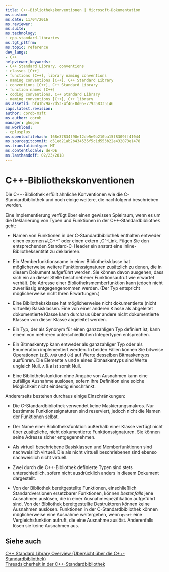 ```yaml
---
title: C++-Bibliothekskonventionen | Microsoft-Dokumentation
ms.custom: 
ms.date: 11/04/2016
ms.reviewer: 
ms.suite: 
ms.technology:
- cpp-standard-libraries
ms.tgt_pltfrm: 
ms.topic: reference
dev_langs:
- C++
helpviewer_keywords:
- C++ Standard Library, conventions
- classes [C++]
- functions [C++], library naming conventions
- naming conventions [C++], C++ Standard Library
- conventions [C++], C++ Standard Library
- function names [C++]
- coding conventions, C++ Standard Library
- naming conventions [C++], C++ library
ms.assetid: bf41b79a-2d53-4f46-8d05-779358335146
caps.latest.revision: 
author: corob-msft
ms.author: corob
manager: ghogen
ms.workload:
- cplusplus
ms.openlocfilehash: 168e37834f90e12de5e9b210ba15f8309ff41044
ms.sourcegitcommit: d51ed21ab2b434535f5c1d553b22e432073e1478
ms.translationtype: MT
ms.contentlocale: de-DE
ms.lasthandoff: 02/23/2018
---
```

# <a name="c-library-conventions"></a>C++-Bibliothekskonventionen
Die C++-Bibliothek erfüllt ähnliche Konventionen wie die C-Standardbibliothek und noch einige weitere, die nachfolgend beschrieben werden.  
  
 Eine Implementierung verfügt über einen gewissen Spielraum, wenn es um die Deklarierung von Typen und Funktionen in der C++-Standardbibliothek geht:  
  
-   Namen von Funktionen in der C-Standardbibliothek enthalten entweder einen externen #„C++“ oder einen extern „C“-Link. Fügen Sie den entsprechenden Standard-C-Header ein anstatt eine Inline-Bibliotheksentität zu deklarieren.  
  
-   Ein Memberfunktionsname in einer Bibliotheksklasse hat möglicherweise weitere Funktionssignaturen zusätzlich zu denen, die in diesem Dokument aufgeführt werden. Sie können davon ausgehen, dass sich ein an dieser Stelle beschriebener Funktionsaufruf wie erwartet verhält. Die Adresse einer Bibliotheksmemberfunktion kann jedoch nicht zuverlässig entgegengenommen werden. (Der Typ entspricht möglicherweise nicht Ihren Erwartungen.)  
  
-   Eine Bibliotheksklasse hat möglicherweise nicht dokumentierte (nicht virtuelle) Basisklassen. Eine von einer anderen Klasse als abgeleitet dokumentierte Klasse kann durchaus über andere nicht dokumentierte Klassen von dieser Klasse abgeleitet werden.  
  
-   Ein Typ, der als Synonym für einen ganzzahligen Typ definiert ist, kann einem von mehreren unterschiedlichen Integertypen entsprechen.  
  
-   Ein Bitmaskentyp kann entweder als ganzzahliger Typ oder als Enumeration implementiert werden. In beiden Fällen können Sie bitweise Operationen (z.B. `AND` und `OR`) auf Werte desselben Bitmaskentyps ausführen. Die Elemente `A` und `B` eines Bitmaskentyps sind Werte ungleich Null. `A`  &  `B` ist somit Null.  
  
-   Eine Bibliotheksfunktion ohne Angabe von Ausnahmen kann eine zufällige Ausnahme auslösen, sofern ihre Definition eine solche Möglichkeit nicht eindeutig einschränkt.  
  
 Andererseits bestehen durchaus einige Einschränkungen:  
  
-   Die C-Standardbibliothek verwendet keine Maskierungsmakros. Nur bestimmte Funktionssignaturen sind reserviert, jedoch nicht die Namen der Funktionen selbst.  
  
-   Der Name einer Bibliotheksfunktion außerhalb einer Klasse verfügt nicht über zusätzliche, nicht dokumentierte Funktionssignaturen. Sie können seine Adresse sicher entgegennehmen.  
  
-   Als virtuell beschriebene Basisklassen und Memberfunktionen sind nachweislich virtuell. Die als nicht virtuell beschriebenen sind ebenso nachweislich nicht virtuell.  
  
-   Zwei durch die C++-Bibliothek definierte Typen sind stets unterschiedlich, sofern nicht ausdrücklich anders in diesem Dokument dargestellt.  
  
-   Von der Bibliothek bereitgestellte Funktionen, einschließlich Standardversionen ersetzbarer Funktionen, können *bestenfalls*  jene Ausnahmen auslösen, die in einer Ausnahmespezifikation aufgeführt sind. Von der Bibliothek bereitgestellte Destruktoren können keine Ausnahmen auslösen. Funktionen in der C-Standardbibliothek können möglicherweise eine Ausnahme weitergeben, wenn `qsort` eine Vergleichsfunktion aufruft, die eine Ausnahme auslöst. Anderenfalls lösen sie keine Ausnahmen aus.  
  
## <a name="see-also"></a>Siehe auch  
 [C++ Standard Library Overview (Übersicht über die C++-Standardbibliothek)](../standard-library/cpp-standard-library-overview.md)   
 [Threadsicherheit in der C++-Standardbibliothek](../standard-library/thread-safety-in-the-cpp-standard-library.md)

